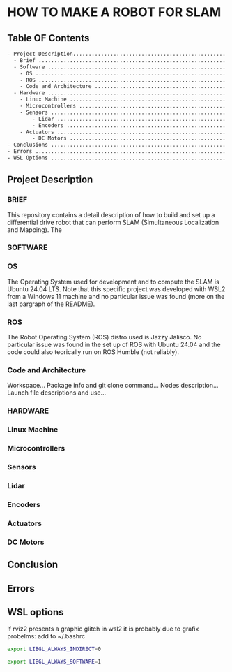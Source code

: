# HOW TO MAKE A ROBOT FOR SLAM

## Table OF Contents
```bash
- Project Description...................................................... .
  - Brief ................................................................. .
  - Software .............................................................. .
    - OS .................................................................. .
    - ROS ................................................................. .
    - Code and Architecture ............................................... .
  - Hardware .............................................................. .
    - Linux Machine ....................................................... .
    - Microcontrollers .................................................... .
    - Sensors ............................................................. .
        - Lidar ........................................................... .
        - Encoders ........................................................ .
    - Actuators ........................................................... .
        - DC Motors ....................................................... .
- Conclusions ............................................................. .
- Errors .................................................................. .
- WSL Options ............................................................. .
```

## Project Description

### BRIEF
This repository contains a detail description of how to build and set up a differential drive robot that can perform SLAM (Simultaneous Localization and Mapping). The 

### SOFTWARE
### OS 
The Operating System used for development and to compute the SLAM is Ubuntu 24.04 LTS. Note that this specific project was developed with WSL2 from a Windows 11 machine and no particular issue was found (more on the last pargraph of the README).

### ROS 
The Robot Operating System (ROS) distro used is Jazzy Jalisco. No particular issue was found in the set up of ROS with Ubuntu 24.04 and the code could also teorically run on ROS Humble (not reliably). 
### Code and Architecture 
Workspace...
Package info and git clone command...
Nodes description...
Launch file descriptions and use...

### HARDWARE 
### Linux Machine 
### Microcontrollers 
### Sensors 
### Lidar
### Encoders
### Actuators 
### DC Motors

## Conclusion

## Errors

## WSL options
if rviz2 presents a graphic glitch in wsl2 it is probably due to grafix probelms: add to ~/.bashrc

```bash
export LIBGL_ALWAYS_INDIRECT=0

export LIBGL_ALWAYS_SOFTWARE=1
```
